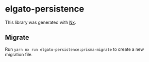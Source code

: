 # elgato-persistence

This library was generated with [Nx](https://nx.dev).

## Migrate

Run `yarn nx run elgato-persistence:prisma-migrate` to create a new migration file.
